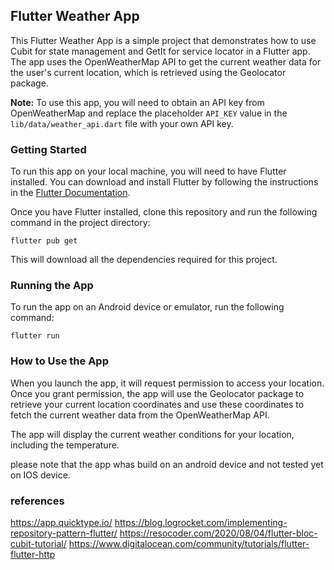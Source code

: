 

## Flutter Weather App

This Flutter Weather App is a simple project that demonstrates how to use Cubit for state management and GetIt for service locator in a Flutter app. The app uses the OpenWeatherMap API to get the current weather data for the user's current location, which is retrieved using the Geolocator package.

**Note:** To use this app, you will need to obtain an API key from OpenWeatherMap and replace the placeholder `API_KEY` value in the `lib/data/weather_api.dart` file with your own API key.

### Getting Started

To run this app on your local machine, you will need to have Flutter installed. You can download and install Flutter by following the instructions in the [Flutter Documentation](https://flutter.dev/docs/get-started/install).

Once you have Flutter installed, clone this repository and run the following command in the project directory:

```
flutter pub get
```

This will download all the dependencies required for this project.

### Running the App

To run the app on an Android device or emulator, run the following command:

```
flutter run
```


### How to Use the App

When you launch the app, it will request permission to access your location. Once you grant permission, the app will use the Geolocator package to retrieve your current location coordinates and use these coordinates to fetch the current weather data from the OpenWeatherMap API.

The app will display the current weather conditions for your location, including the temperature.

please note that the app whas build on an android device and not tested yet on IOS device.

### references

https://app.quicktype.io/
https://blog.logrocket.com/implementing-repository-pattern-flutter/
https://resocoder.com/2020/08/04/flutter-bloc-cubit-tutorial/
https://www.digitalocean.com/community/tutorials/flutter-flutter-http
